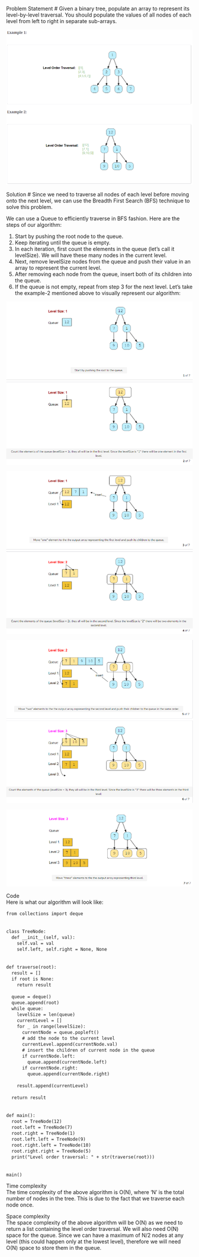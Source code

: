 Problem Statement #
Given a binary tree, populate an array to represent its level-by-level traversal. You should populate the values of all nodes of each level from left to right in separate sub-arrays.

![alt text](pics/7001.PNG?raw=true)

Solution #
Since we need to traverse all nodes of each level before moving onto the next level, we can use the Breadth First Search (BFS) technique to solve this problem.

We can use a Queue to efficiently traverse in BFS fashion. Here are the steps of our algorithm:

1. Start by pushing the root node to the queue.
2. Keep iterating until the queue is empty.
3. In each iteration, first count the elements in the queue (let’s call it levelSize). We will have these many nodes in the current level.
4. Next, remove levelSize nodes from the queue and push their value in an array to represent the current level.
5. After removing each node from the queue, insert both of its children into the queue.
6. If the queue is not empty, repeat from step 3 for the next level.
Let’s take the example-2 mentioned above to visually represent our algorithm:

![alt text](pics/7002.PNG?raw=true)

![alt text](pics/7003.PNG?raw=true)

![alt text](pics/7004.PNG?raw=true)

![alt text](pics/7005.PNG?raw=true)

Code \
Here is what our algorithm will look like:
```
from collections import deque


class TreeNode:
  def __init__(self, val):
    self.val = val
    self.left, self.right = None, None


def traverse(root):
  result = []
  if root is None:
    return result

  queue = deque()
  queue.append(root)
  while queue:
    levelSize = len(queue)
    currentLevel = []
    for _ in range(levelSize):
      currentNode = queue.popleft()
      # add the node to the current level
      currentLevel.append(currentNode.val)
      # insert the children of current node in the queue
      if currentNode.left:
        queue.append(currentNode.left)
      if currentNode.right:
        queue.append(currentNode.right)

    result.append(currentLevel)

  return result


def main():
  root = TreeNode(12)
  root.left = TreeNode(7)
  root.right = TreeNode(1)
  root.left.left = TreeNode(9)
  root.right.left = TreeNode(10)
  root.right.right = TreeNode(5)
  print("Level order traversal: " + str(traverse(root)))


main()
```

Time complexity \
The time complexity of the above algorithm is O(N), where ‘N’ is the total number of nodes in the tree. This is due to the fact that we traverse each node once.

Space complexity \
The space complexity of the above algorithm will be O(N) as we need to return a list containing the level order traversal. We will also need O(N) space for the queue. Since we can have a maximum of N/2 nodes at any level (this could happen only at the lowest level), therefore we will need O(N) space to store them in the queue.